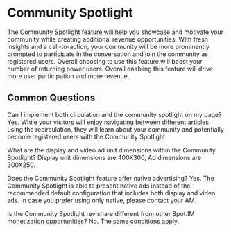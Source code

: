 # Community Spotlight
The Community Spotlight feature will help you showcase and motivate your community while creating additional revenue opportunities. With fresh insights and a call-to-action, your community will be more prominently prompted to participate in the conversation and join the community as registered users. Overall choosing to use this feature will boost your number of returning power users. Overall enabling this feature will drive more user participation and more revenue.

## Common Questions
Can I implement both circulation and the community spotlight on my page?
Yes. While your visitors will enjoy navigating between different articles using the recirculation, they will learn about your community and potentially become registered users with the Community Spotlight.

What are the display and video ad unit dimensions within the Community Spotlight?
Display unit dimensions are 400X300, Ad dimensions are 300X250.

Does the Community Spotlight feature offer native advertising?
Yes. The Community Spotlight is able to present native ads instead of the recommended default configuration that includes both display and video ads. In case you prefer using only native, please contact your AM.

Is the Community Spotlight rev share different from other Spot.IM monetization opportunities?
No. The same conditions apply.
